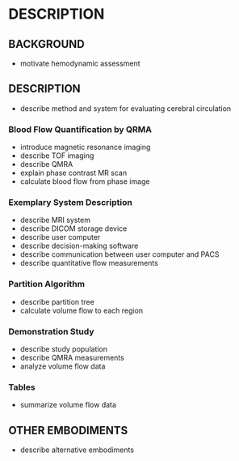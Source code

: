 # DESCRIPTION

## BACKGROUND

- motivate hemodynamic assessment

## DESCRIPTION

- describe method and system for evaluating cerebral circulation

### Blood Flow Quantification by QRMA

- introduce magnetic resonance imaging
- describe TOF imaging
- describe QMRA
- explain phase contrast MR scan
- calculate blood flow from phase image

### Exemplary System Description

- describe MRI system
- describe DICOM storage device
- describe user computer
- describe decision-making software
- describe communication between user computer and PACS
- describe quantitative flow measurements

### Partition Algorithm

- describe partition tree
- calculate volume flow to each region

### Demonstration Study

- describe study population
- describe QMRA measurements
- analyze volume flow data

### Tables

- summarize volume flow data

## OTHER EMBODIMENTS

- describe alternative embodiments

